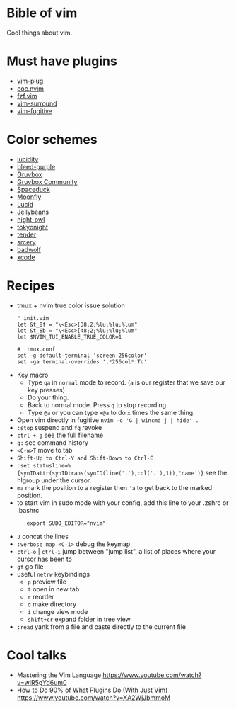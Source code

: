 # Bible of vim
Cool things about vim.

# Must have plugins
+ [vim-plug](https://github.com/junegunn/vim-plug)
+ [coc.nvim](https://github.com/neoclide/coc.nvim)
+ [fzf.vim](https://github.com/junegunn/fzf.vim)
+ [vim-surround](https://github.com/tpope/vim-surround)
+ [vim-fugitive](https://github.com/tpope/vim-fugitive)

# Color schemes
+ [lucidity](https://github.com/usirin/lucidity)
+ [bleed-purple](https://github.com/usirin/bleed-purple.nvim)
+ [Gruvbox](https://github.com/morhetz/gruvbox)
+ [Gruvbox Community](https://github.com/gruvbox-community/gruvbox)
+ [Spaceduck](https://github.com/pineapplegiant/spaceduck)
+ [Moonfly](https://github.com/bluz71/vim-moonfly-colors)
+ [Lucid](https://github.com/cseelus/vim-colors-lucid)
+ [Jellybeans](https://github.com/nanotech/jellybeans.vim)
+ [night-owl](https://github.com/haishanh/night-owl.vim)
+ [tokyonight](https://github.com/folke/tokyonight.nvim)
+ [tender](https://github.com/jacoborus/tender.vim)
+ [srcery](https://github.com/srcery-colors/srcery-vim)
+ [badwolf](https://github.com/sjl/badwolf)
+ [xcode](https://github.com/arzg/vim-colors-xcode)

# Recipes
+ tmux + nvim true color issue solution
  ```
  " init.vim
  let &t_8f = "\<Esc>[38;2;%lu;%lu;%lum"
  let &t_8b = "\<Esc>[48;2;%lu;%lu;%lum"
  let $NVIM_TUI_ENABLE_TRUE_COLOR=1
  ```
  ```
  # .tmux.conf
  set -g default-terminal 'screen-256color'
  set -ga terminal-overrides ',*256col*:Tc'
  ```
+ Key macro
  + Type `qa` in `normal` mode to record. (`a` is our register that we save our key presses)
  + Do your thing.
  + Back to normal mode. Press `q` to stop recording. 
  + Type `@a` or you can type `x@a` to do `x` times the same thing.
+ Open vim directly in fugitive `nvim -c 'G | wincmd j | hide' .`
+ `:stop` suspend and `fg` revoke
+ `ctrl + g` see the full filename
+ `q:` see command history
+ `<C-w>T` move to tab
+ `Shift-Up to Ctrl-Y and Shift-Down to Ctrl-E`
+ `:set statusline=%{synIDattr(synIDtrans(synID(line('.'),col('.'),1)),'name')}` see the hlgroup under the cursor.
+ `ma` mark the position to a register then `'a` to get back to the marked position.
+ to start vim in sudo mode with your config, add this line to your .zshrc or .bashrc
   ```
      export SUDO_EDITOR="nvim"
   ``` 
+ `J` concat the lines
+ `:verbose map <C-i>` debug the keymap
+ `ctrl-o` | `ctrl-i` jump between "jump list", a list of places where your cursor has been to
+ `gf` go file
+ useful `netrw` keybindings
  + `p` preview file
  + `t` open in new tab
  + `r` reorder
  + `d` make directory
  + `i` change view mode
  + `shift+cr` expand folder in tree view
+ `:read` yank from a file and paste directly to the current file

# Cool talks
+ Mastering the Vim Language https://www.youtube.com/watch?v=wlR5gYd6um0
+ How to Do 90% of What Plugins Do (With Just Vim) https://www.youtube.com/watch?v=XA2WjJbmmoM
